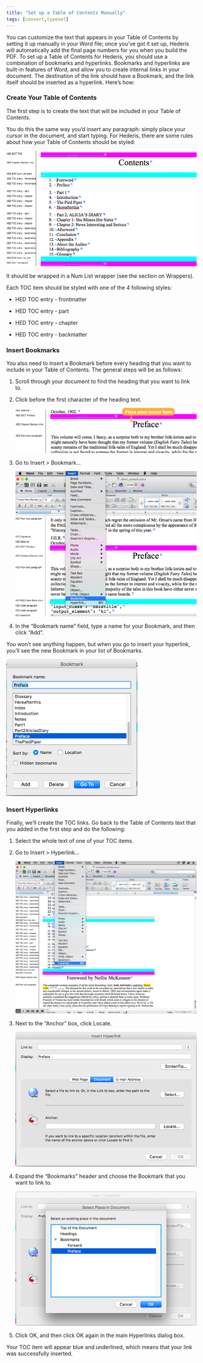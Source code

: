 ```yaml
---
title: "Set up a Table of Contents Manually"
tags: [convert,typeset]
---
```

 
<html><body><section data-type="chapter" class="hsecchapter" data-hederis-type="hsecchapter" id="setup-a-toc" data-pi-attrs="id: setup-a-toc; data-tags: convert,typeset;" role="doc-chapter" data-tags="convert,typeset" data-author-name=" " data-book-title=" " title="Set up a Table of Contents Manually"><p class="hblkp" data-hederis-type="hblkp" id="pHpcWsY1f">You can customize the text that appears in your Table of Contents by setting it up manually in your Word file; once you&#8217;ve got it set up, Hederis will automatically add the final page numbers for you when you build the PDF. To set up a Table of Contents for Hederis, you should use a combination of bookmarks and hyperlinks. Bookmarks and hyperlinks are built-in features of Word, and allow you to create internal links in your document. The destination of the link should have a Bookmark, and the link itself should be inserted as a hyperlink. Here&#8217;s how:</p><section class="hwprsubsection" data-hederis-type="hwprsubsection" id="pLHBfQsy0" data-type="subsection" title="Create Your Table of Contents"><h1 data-hederis-type="hblktitle" class="hblktitle" id="pB2BorrUE">Create Your Table of Contents</h1><p class="hblkp" data-hederis-type="hblkp" id="pdHVitkA2">The first step is to create the text that will be included in your Table of Contents.</p><p class="hblkp" data-hederis-type="hblkp" id="pQMIqCAlb">You do this the same way you&#8217;d insert any paragraph: simply place your cursor in the document, and start typing. For Hederis, there are some rules about how your Table of Contents should be styled:</p><img data-hederis-type="hblkimg" class="hblkimg" id="pvVDOln3b" src="/images/toc0_1.png" data-img-src="/images/toc0_1.png"/><p class="hblkp" data-hederis-type="hblkp" id="p0Le2NGLl">It should be wrapped in a Num List wrapper (see the section on Wrappers).</p><p class="hblkp" data-hederis-type="hblkp" id="pzisfHn52">Each TOC item should be styled with one of the 4 following styles:</p><ul class="hwprbulletlist" data-hederis-type="hwprbulletlist" id="p38Eg61uy"><li class="hblkuli" data-hederis-type="hblkuli" id="li2vyMqn4A"><p class="hblkuli" data-hederis-type="hblklip" id="p8yxG7MdP">HED TOC entry - frontmatter</p></li><li class="hblkuli" data-hederis-type="hblkuli" id="lisEspvexf"><p class="hblkuli" data-hederis-type="hblklip" id="pRg8WItvC">HED TOC entry - part</p></li><li class="hblkuli" data-hederis-type="hblkuli" id="liaM7bDpWp"><p class="hblkuli" data-hederis-type="hblklip" id="pzPc1qlnu">HED TOC entry - chapter</p></li><li class="hblkuli" data-hederis-type="hblkuli" id="likijCtJoB"><p class="hblkuli" data-hederis-type="hblklip" id="pfC2Hzj4c">HED TOC entry - backmatter</p></li></ul></section><section class="hwprsubsection" data-hederis-type="hwprsubsection" id="pMGaBRMSw" data-type="subsection" title="Insert Bookmarks"><h1 data-hederis-type="hblktitle" class="hblktitle" id="pbYvckBKx">Insert Bookmarks</h1><p class="hblkp" data-hederis-type="hblkp" id="pB4cB3zGm">You also need to insert a Bookmark before every heading that you want to include in your Table of Contents. The general steps will be as follows:</p><ol class="hwprnumlist" data-hederis-type="hwprnumlist" id="ptIqTU5Xa"><li class="hblkoli" data-hederis-type="hblkoli" id="liK5kg90I4"><p class="hblkoli" data-hederis-type="hblklip" id="pWeHoGwGH">Scroll through your document to find the heading that you want to link to.</p></li><li class="hblkoli" data-hederis-type="hblkoli" id="liHzKPJy6w"><p class="hblkoli" data-hederis-type="hblklip" id="pqvvshG16">Click before the first character of the heading text.</p><img data-hederis-type="hblkimg" class="hblkimg" id="p4iljB59H" src="/images/toc1_1.png" data-img-src="/images/toc1_1.png"/></li><li class="hblkoli" data-hederis-type="hblkoli" id="liRtP8i12W"><p class="hblkoli" data-hederis-type="hblklip" id="p9dEGOCVC">Go to Insert &gt; Bookmark&#8230;</p><img data-hederis-type="hblkimg" class="hblkimg" id="p6Ewbs0zR" src="/images/toc1_2.png" data-img-src="/images/toc1_2.png"/></li><li class="hblkoli" data-hederis-type="hblkoli" id="lis9E5dymT"><p class="hblkoli" data-hederis-type="hblklip" id="pypBWt9CP">In the &#8220;Bookmark name&#8221; field, type a name for your Bookmark, and then click &#8220;Add&#8221;.</p></li></ol><p class="hblkp" data-hederis-type="hblkp" id="piH9gi0Ri">You won&#8217;t see anything happen, but when you go to insert your hyperlink, you&#8217;ll see the new Bookmark in your list of Bookmarks.</p><img data-hederis-type="hblkimg" class="hblkimg" id="pXWg6Yb50" src="/images/toc1_3.png" data-img-src="/images/toc1_3.png"/></section><section class="hwprsubsection" data-hederis-type="hwprsubsection" id="p0Yy40REM" data-type="subsection" title="Insert Hyperlinks"><h1 data-hederis-type="hblktitle" class="hblktitle" id="pVKYfHa8j">Insert Hyperlinks</h1><p class="hblkp" data-hederis-type="hblkp" id="pUKZOXn2f">Finally, we&#8217;ll create the TOC links. Go back to the Table of Contents text that you added in the first step and do the following:</p><ol class="hwprnumlist" data-hederis-type="hwprnumlist" id="pPWR2BoPt"><li class="hblkoli" data-hederis-type="hblkoli" id="liYBSPmjc3"><p class="hblkoli" data-hederis-type="hblklip" id="p6Y9oeD2R">Select the whole text of one of your TOC items.</p></li><li class="hblkoli" data-hederis-type="hblkoli" id="liqWcHS31P"><p class="hblkoli" data-hederis-type="hblklip" id="pumjA87D3">Go to Insert &gt; Hyperlink&#8230;</p><img data-hederis-type="hblkimg" class="hblkimg" id="pKMtucL9x" src="/images/hyperlink1.png" data-img-src="/images/hyperlink1.png"/></li><li class="hblkoli" data-hederis-type="hblkoli" id="li2Shmxgo4"><p class="hblkoli" data-hederis-type="hblklip" id="pVho2QKQJ">Next to the &#8220;Anchor&#8221; box, click Locate.</p><img data-hederis-type="hblkimg" class="hblkimg" id="paG6XleAZ" src="/images/hyperlink2.png" data-img-src="/images/hyperlink2.png"/></li><li class="hblkoli" data-hederis-type="hblkoli" id="li3o1wvPKE"><p class="hblkoli" data-hederis-type="hblklip" id="pt2VFaw5N">Expand the &#8220;Bookmarks&#8221; header and choose the Bookmark that you want to link to.</p><img data-hederis-type="hblkimg" class="hblkimg" id="pzNeLvXAE" src="/images/hyperlink4.png" data-img-src="/images/hyperlink4.png"/></li><li class="hblkoli" data-hederis-type="hblkoli" id="liEd5ivfcA"><p class="hblkoli" data-hederis-type="hblklip" id="p9QYHpRFU">Click OK, and then click OK again in the main Hyperlinks dialog box.</p></li></ol><p class="hblkp" data-hederis-type="hblkp" id="p3ZlCHN7I">Your TOC item will appear blue and underlined, which means that your link was successfully inserted.</p></section></section></body></html>
